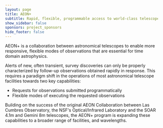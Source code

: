 ```yaml
---
layout: page
title: AEON+
subtitle: Rapid, flexible, programmable access to world-class telescope facilities
show_sidebar: false
sponsors: project_sponsors
hide_footer: false
---
```


<p>AEON+ is a collaboration between astronomical telescopes to enable more responsive, flexible modes of 
observations that are essential for time domain astrophysics.  </p>
<p>Alerts of new, often transient, survey discoveries can only be properly characterized by follow-up 
observations obtained rapidly in response. This requires a paradigm shift in the operations of most 
astronomical telescope facilities towards two key capabilities:</p>
<ul>
<li>Requests for observations submitted programmatically</li>
<li>Flexible modes of executing the requested observations</li>
</ul>

<p>Building on the success of the original AEON Collaboration between Las Cumbres Observatory, 
the NSF's Optical/Infrared Laboratory and the SOAR 4.1m and Gemini 8m telescopes, the AEON+ program 
is expanding these capabilities to a broader range of facilities, and wavelengths.  
</p>
